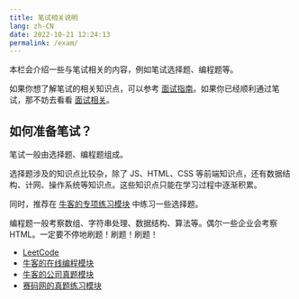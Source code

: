 ```yaml
---
title: 笔试相关说明
lang: zh-CN
date: 2022-10-21 12:24:13
permalink: /exam/
---
```


本栏会介绍一些与笔试相关的内容，例如笔试选择题、编程题等。

如果你想了解笔试的相关知识点，可以参考 [面试指南](/guide/)。如果你已经顺利通过笔试，那不妨去看看 [面试相关](/interview/)。

## 如何准备笔试？

笔试一般由选择题、编程题组成。

选择题涉及的知识点比较杂，除了 JS、HTML、CSS 等前端知识点，还有数据结构、计网、操作系统等知识点。这些知识点只能在学习过程中逐渐积累。

同时，推荐在 [牛客的专项练习模块](https://www.nowcoder.com/exam/intelligent) 中练习一些选择题。

编程题一般考察数组、字符串处理、数据结构、算法等。偶尔一些企业会考察 HTML。一定要不停地刷题！刷题！刷题！

- [LeetCode](https://leetcode.cn/)
- [牛客的在线编程模块](https://www.nowcoder.com/exam/oj)
- [牛客的公司真题模块](https://www.nowcoder.com/exam/company)
- [赛码网的真题练习模块](https://www.acmcoder.com/#/practice/company)
